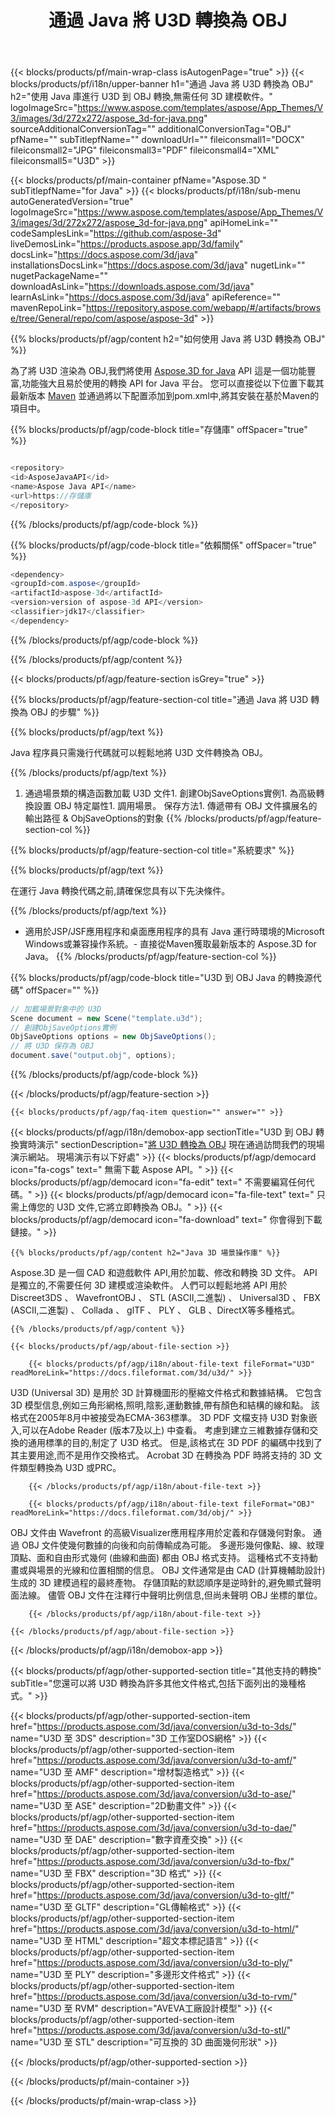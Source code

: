 ﻿---
title: 通過 Java 將 U3D 轉換為 OBJ 
weight: 1150
url: /zh-hant/java/conversion/u3d-to-obj/ 
description: 示例 Java 格式到 OBJ 文件的轉換代碼。 使用此示例代碼可以在任何基於Web或桌面的應用程序中將 U3D 轉換為 OBJ。
---
{{< blocks/products/pf/main-wrap-class isAutogenPage="true" >}}
{{< blocks/products/pf/i18n/upper-banner h1="通過 Java 將 U3D 轉換為 OBJ" h2="使用 Java 庫進行 U3D 到 OBJ 轉換,無需任何 3D 建模軟件。" logoImageSrc="https://www.aspose.com/templates/aspose/App_Themes/V3/images/3d/272x272/aspose_3d-for-java.png" sourceAdditionalConversionTag="" additionalConversionTag="OBJ" pfName="" subTitlepfName="" downloadUrl="" fileiconsmall1="DOCX" fileiconsmall2="JPG" fileiconsmall3="PDF" fileiconsmall4="XML" fileiconsmall5="U3D" >}}

{{< blocks/products/pf/main-container pfName="Aspose.3D " subTitlepfName="for Java" >}}
{{< blocks/products/pf/i18n/sub-menu autoGeneratedVersion="true" logoImageSrc="https://www.aspose.com/templates/aspose/App_Themes/V3/images/3d/272x272/aspose_3d-for-java.png" apiHomeLink="" codeSamplesLink="https://github.com/aspose-3d" liveDemosLink="https://products.aspose.app/3d/family" docsLink="https://docs.aspose.com/3d/java" installationsDocsLink="https://docs.aspose.com/3d/java" nugetLink="" nugetPackageName="" downloadAsLink="https://downloads.aspose.com/3d/java" learnAsLink="https://docs.aspose.com/3d/java" apiReference="" mavenRepoLink="https://repository.aspose.com/webapp/#/artifacts/browse/tree/General/repo/com/aspose/aspose-3d" >}}

{{% blocks/products/pf/agp/content h2="如何使用 Java 將 U3D 轉換為 OBJ" %}}

 為了將 U3D 渲染為 OBJ,我們將使用
 [Aspose.3D for Java](https://products.aspose.com/3d/java) 
 API 這是一個功能豐富,功能強大且易於使用的轉換 API for Java 平台。 您可以直接從以下位置下載其最新版本
 [Maven](https://repository.aspose.com/webapp/#/artifacts/browse/tree/General/repo/com/aspose/aspose-3d) 
 並通過將以下配置添加到pom.xml中,將其安裝在基於Maven的項目中。

{{% blocks/products/pf/agp/code-block title="存儲庫" offSpacer="true" %}}

```cs

<repository>
<id>AsposeJavaAPI</id>
<name>Aspose Java API</name>
<url>https://存儲庫
</repository>


```

{{% /blocks/products/pf/agp/code-block %}}

{{% blocks/products/pf/agp/code-block title="依賴關係" offSpacer="true" %}}

```cs
<dependency>
<groupId>com.aspose</groupId>
<artifactId>aspose-3d</artifactId>
<version>version of aspose-3d API</version>
<classifier>jdk17</classifier>
</dependency>


```

{{% /blocks/products/pf/agp/code-block %}}

{{% /blocks/products/pf/agp/content %}}

{{< blocks/products/pf/agp/feature-section isGrey="true" >}}

{{% blocks/products/pf/agp/feature-section-col title="通過 Java 將 U3D 轉換為 OBJ 的步驟" %}}

{{% blocks/products/pf/agp/text %}}

 Java 程序員只需幾行代碼就可以輕鬆地將 U3D 文件轉換為 OBJ。

{{% /blocks/products/pf/agp/text %}}

1. 通過場景類的構造函數加載 U3D 文件1. 創建ObjSaveOptions實例1. 為高級轉換設置 OBJ 特定屬性1. 調用場景。 保存方法1. 傳遞帶有 OBJ 文件擴展名的輸出路徑 & ObjSaveOptions的對象
{{% /blocks/products/pf/agp/feature-section-col %}}

{{% blocks/products/pf/agp/feature-section-col title="系統要求" %}}

{{% blocks/products/pf/agp/text %}}

 在運行 Java 轉換代碼之前,請確保您具有以下先決條件。

{{% /blocks/products/pf/agp/text %}}

- 適用於JSP/JSF應用程序和桌面應用程序的具有 Java 運行時環境的Microsoft Windows或兼容操作系統。- 直接從Maven獲取最新版本的 Aspose.3D for Java。
{{% /blocks/products/pf/agp/feature-section-col %}}

{{% blocks/products/pf/agp/code-block title="U3D 到 OBJ Java 的轉換源代碼" offSpacer="" %}}

```cs
// 加載場景對象中的 U3D 
Scene document = new Scene("template.u3d");
// 創建ObjSaveOptions實例 
ObjSaveOptions options = new ObjSaveOptions();
// 將 U3D 保存為 OBJ 
document.save("output.obj", options);   


```

{{% /blocks/products/pf/agp/code-block %}}

{{< /blocks/products/pf/agp/feature-section >}}

    {{< blocks/products/pf/agp/faq-item question="" answer="" >}}
 

<!-- aboutfile Starts -->

{{< blocks/products/pf/agp/i18n/demobox-app sectionTitle="U3D 到 OBJ 轉換實時演示" sectionDescription="[將 U3D 轉換為 OBJ](https://products.aspose.app/3d/conversion/u3d-to-obj) 現在通過訪問我們的現場演示網站。 現場演示有以下好處" >}}
        {{< blocks/products/pf/agp/democard icon="fa-cogs" text=" 無需下載 Aspose API。" >}}
        {{< blocks/products/pf/agp/democard icon="fa-edit" text=" 不需要編寫任何代碼。" >}}
        {{< blocks/products/pf/agp/democard icon="fa-file-text" text=" 只需上傳您的 U3D 文件,它將立即轉換為 OBJ。" >}}
        {{< blocks/products/pf/agp/democard icon="fa-download" text=" 你會得到下載鏈接。" >}}

    {{% blocks/products/pf/agp/content h2="Java 3D 場景操作庫" %}}

 Aspose.3D 是一個 CAD 和遊戲軟件 API,用於加載、修改和轉換 3D 文件。 API 是獨立的,不需要任何 3D 建模或渲染軟件。 人們可以輕鬆地將 API 用於 Discreet3DS 、 WavefrontOBJ 、 STL (ASCII,二進製) 、 Universal3D 、 FBX (ASCII,二進製) 、 Collada 、 glTF 、 PLY 、 GLB 、DirectX等多種格式。 



    {{% /blocks/products/pf/agp/content %}}

    {{< blocks/products/pf/agp/about-file-section >}}

        {{< blocks/products/pf/agp/i18n/about-file-text fileFormat="U3D" readMoreLink="https://docs.fileformat.com/3d/u3d/" >}}

U3D (Universal 3D) 是用於 3D 計算機圖形的壓縮文件格式和數據結構。 它包含 3D 模型信息,例如三角形網格,照明,陰影,運動數據,帶有顏色和結構的線和點。 該格式在2005年8月中被接受為ECMA-363標準。 3D PDF 文檔支持 U3D 對象嵌入,可以在Adobe Reader (版本7及以上) 中查看。 考慮到建立三維數據存儲和交換的通用標準的目的,制定了 U3D 格式。 但是,該格式在 3D PDF 的編碼中找到了其主要用途,而不是用作交換格式。 Acrobat 3D 在轉換為 PDF 時將支持的 3D 文件類型轉換為 U3D 或PRC。


        {{< /blocks/products/pf/agp/i18n/about-file-text >}}

        {{< blocks/products/pf/agp/i18n/about-file-text fileFormat="OBJ" readMoreLink="https://docs.fileformat.com/3d/obj/" >}}

OBJ 文件由 Wavefront 的高級Visualizer應用程序用於定義和存儲幾何對象。 通過 OBJ 文件使幾何數據的向後和向前傳輸成為可能。 多邊形幾何像點、線、紋理頂點、面和自由形式幾何 (曲線和曲面) 都由 OBJ 格式支持。 這種格式不支持動畫或與場景的光線和位置相關的信息。 OBJ 文件通常是由 CAD (計算機輔助設計) 生成的 3D 建模過程的最終產物。 存儲頂點的默認順序是逆時針的,避免顯式聲明面法線。 儘管 OBJ 文件在注釋行中聲明比例信息,但尚未聲明 OBJ 坐標的單位。


        {{< /blocks/products/pf/agp/i18n/about-file-text >}}

    {{< /blocks/products/pf/agp/about-file-section >}}

{{< /blocks/products/pf/agp/i18n/demobox-app >}}

<!-- aboutfile Ends -->

{{< blocks/products/pf/agp/other-supported-section title="其他支持的轉換" subTitle="您還可以將 U3D 轉換為許多其他文件格式,包括下面列出的幾種格式。" >}}

{{< blocks/products/pf/agp/other-supported-section-item href="https://products.aspose.com/3d/java/conversion/u3d-to-3ds/" name="U3D 至 3DS" description="3D 工作室DOS網格" >}}
{{< blocks/products/pf/agp/other-supported-section-item href="https://products.aspose.com/3d/java/conversion/u3d-to-amf/" name="U3D 至 AMF" description="增材製造格式" >}}
{{< blocks/products/pf/agp/other-supported-section-item href="https://products.aspose.com/3d/java/conversion/u3d-to-ase/" name="U3D 至 ASE" description="2D動畫文件" >}}
{{< blocks/products/pf/agp/other-supported-section-item href="https://products.aspose.com/3d/java/conversion/u3d-to-dae/" name="U3D 至 DAE" description="數字資產交換" >}}
{{< blocks/products/pf/agp/other-supported-section-item href="https://products.aspose.com/3d/java/conversion/u3d-to-fbx/" name="U3D 至 FBX" description="3D 格式" >}}
{{< blocks/products/pf/agp/other-supported-section-item href="https://products.aspose.com/3d/java/conversion/u3d-to-gltf/" name="U3D 至 GLTF" description="GL傳輸格式" >}}
{{< blocks/products/pf/agp/other-supported-section-item href="https://products.aspose.com/3d/java/conversion/u3d-to-html/" name="U3D 至 HTML" description="超文本標記語言" >}}
{{< blocks/products/pf/agp/other-supported-section-item href="https://products.aspose.com/3d/java/conversion/u3d-to-ply/" name="U3D 至 PLY" description="多邊形文件格式" >}}
{{< blocks/products/pf/agp/other-supported-section-item href="https://products.aspose.com/3d/java/conversion/u3d-to-rvm/" name="U3D 至 RVM" description="AVEVA工廠設計模型" >}}
{{< blocks/products/pf/agp/other-supported-section-item href="https://products.aspose.com/3d/java/conversion/u3d-to-stl/" name="U3D 至 STL" description="可互換的 3D 曲面幾何形狀" >}}

{{< /blocks/products/pf/agp/other-supported-section >}}

{{< /blocks/products/pf/main-container >}}
    
{{< /blocks/products/pf/main-wrap-class >}}